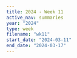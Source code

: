 ```yaml
---
title: 2024 - Week 11
active_nav: summaries
year: "2024"
type: week
filename: "wk11"
start_date: "2024-03-11"
end_date: "2024-03-17"
---
```

